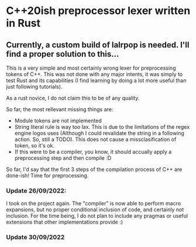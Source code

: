 # C++20ish preprocessor lexer written in Rust

## Currently, a custom build of lalrpop is needed. I'll find a proper solution to this...

This is a very simple and most certainly wrong lexer for preprocessing tokens of C++. This was not done with any major intents, it was simply to test Rust and its capabilities (I find learning by doing a lot more useful than just following tutorials).

As a rust novice, I do not claim this to be of any quality.

So far, the most rellevant missing things are:
- Module tokens are not implemented
- String literal rule is way too lax. This is due to the limitations of the regex engine logos uses (Although I could revalidate the string in a following action. So, still a TODO). This does not cause a missclasification of token, so it's ok.
- If this were to be a compiler, you know, it should accually apply a preprocessing step and then compile :D

So far, I'd say that the first 3 steps of the compilation process of C++ are done-ish! Time for preprocessing.

### Update 26/09/2022:
I took on the project again. The "compiler" is now able to perform macro expansions, but no proper conditional inclusion of code, and certainly not inclusion. For the time being, I do not plan to include any pragmas or useful extensions that other implementations provide :)

### Update 30/09/2022